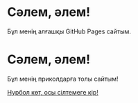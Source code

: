 <!DOCTYPE html>
<html lang="kk">
<head>
    <meta charset="UTF-8">
    <meta name="viewport" content="width=device-width, initial-scale=1.0">
    <title>Менің сайтым</title>
</head>
<body>
    <h1>Сәлем, әлем!</h1>
    <p>Бұл менің алғашқы GitHub Pages сайтым.</p>
</body>
</html>
<!DOCTYPE html>
<html lang="kk">
<head>
    <meta charset="UTF-8">
    <meta name="viewport" content="width=device-width, initial-scale=1.0">
    <title>Приколдар сайты</title>
</head>
<body>
    <h1>Сәлем, әлем!</h1>
    <p>Бұл менің приколдарға толы сайтым!</p>
    <a href="https://www.google.com" target="_blank">Нурбол көт, осы сілтемеге кір!</a>
</body>
</html>
